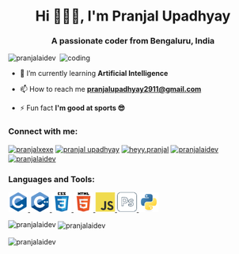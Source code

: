 <h1 align="center">Hi 🙋🏻‍♂️, I'm Pranjal Upadhyay</h1>
<h3 align="center">A passionate coder from Bengaluru, India </h3>

<img align="right" alt="coding" width="400" src="https://user-images.githubusercontent.com/55389276/140866485-8fb1c876-9a8f-4d6a-98dc-08c4981eaf70.gif">

<p align="left"> <img src="https://komarev.com/ghpvc/?username=pranjalaidev&label=Profile%20views&color=0e75b6&style=flat" alt="pranjalaidev" /> </p>

- 🌱 I’m currently learning **Artificial Intelligence**

- 📫 How to reach me **pranjalupadhyay2911@gmail.com**

- ⚡ Fun fact **I'm good at sports 😎**

<h3 align="left">Connect with me:</h3>
<p align="left">
<a href="https://twitter.com/pranjalxexe" target="blank"><img align="center" src="https://raw.githubusercontent.com/rahuldkjain/github-profile-readme-generator/master/src/images/icons/Social/twitter.svg" alt="pranjalxexe" height="30" width="40" /></a>
<a href="https://www.linkedin.com/in/pranjal-upadhyay-4aa303254/" target="blank"><img align="center" src="https://raw.githubusercontent.com/rahuldkjain/github-profile-readme-generator/master/src/images/icons/Social/linked-in-alt.svg" alt="pranjal upadhyay" height="30" width="40" /></a>
<a href="https://instagram.com/heyy.pranjal" target="blank"><img align="center" src="https://raw.githubusercontent.com/rahuldkjain/github-profile-readme-generator/master/src/images/icons/Social/instagram.svg" alt="heyy.pranjal" height="30" width="40" /></a>
<a href="https://www.hackerrank.com/pranjalaidev" target="blank"><img align="center" src="https://raw.githubusercontent.com/rahuldkjain/github-profile-readme-generator/master/src/images/icons/Social/hackerrank.svg" alt="pranjalaidev" height="30" width="40" /></a>
<a href="https://auth.geeksforgeeks.org/user/pranjalaidev" target="blank"><img align="center" src="https://raw.githubusercontent.com/rahuldkjain/github-profile-readme-generator/master/src/images/icons/Social/geeks-for-geeks.svg" alt="pranjalaidev" height="30" width="40" /></a>
</p>

<h3 align="left">Languages and Tools:</h3>
<p align="left"> <a href="https://www.cprogramming.com/" target="_blank" rel="noreferrer"> <img src="https://raw.githubusercontent.com/devicons/devicon/master/icons/c/c-original.svg" alt="c" width="40" height="40"/> </a> <a href="https://www.w3schools.com/cpp/" target="_blank" rel="noreferrer"> <img src="https://raw.githubusercontent.com/devicons/devicon/master/icons/cplusplus/cplusplus-original.svg" alt="cplusplus" width="40" height="40"/> </a> <a href="https://www.w3schools.com/css/" target="_blank" rel="noreferrer"> <img src="https://raw.githubusercontent.com/devicons/devicon/master/icons/css3/css3-original-wordmark.svg" alt="css3" width="40" height="40"/> </a> <a href="https://www.w3.org/html/" target="_blank" rel="noreferrer"> <img src="https://raw.githubusercontent.com/devicons/devicon/master/icons/html5/html5-original-wordmark.svg" alt="html5" width="40" height="40"/> </a> <a href="https://developer.mozilla.org/en-US/docs/Web/JavaScript" target="_blank" rel="noreferrer"> <img src="https://raw.githubusercontent.com/devicons/devicon/master/icons/javascript/javascript-original.svg" alt="javascript" width="40" height="40"/> </a> <a href="https://www.photoshop.com/en" target="_blank" rel="noreferrer"> <img src="https://raw.githubusercontent.com/devicons/devicon/master/icons/photoshop/photoshop-line.svg" alt="photoshop" width="40" height="40"/> </a> <a href="https://www.python.org" target="_blank" rel="noreferrer"> <img src="https://raw.githubusercontent.com/devicons/devicon/master/icons/python/python-original.svg" alt="python" width="40" height="40"/> </a> </p>

<p><img align="left" src="https://github-readme-stats.vercel.app/api/top-langs?username=pranjalaidev&show_icons=true&locale=en&layout=compact" alt="pranjalaidev" /></p>

<p>&nbsp;<img align="center" src="https://github-readme-stats.vercel.app/api?username=pranjalaidev&show_icons=true&locale=en" alt="pranjalaidev" /></p>

<p><img align="center" src="https://github-readme-streak-stats.herokuapp.com/?user=pranjalaidev&" alt="pranjalaidev" /></p>

